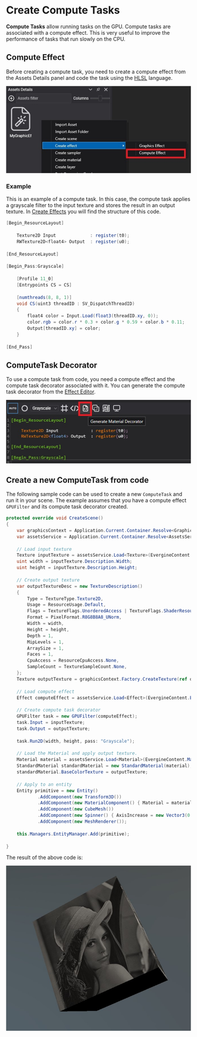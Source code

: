# Create Compute Tasks

**Compute Tasks** allow running tasks on the GPU. Compute tasks are associated with a compute effect. This is very useful to improve the performance of tasks that run slowly on the CPU.

## Compute Effect
Before creating a compute task, you need to create a compute effect from the Assets Details panel and code the task using the [HLSL](https://docs.microsoft.com/en-us/windows/win32/direct3d11/direct3d-11-advanced-stages-compute-shader) language.

![Create compute effect](images/CreateComputeEffect.jpg)

### Example
This is an example of a compute task. In this case, the compute task applies a grayscale filter to the input texture and stores the result in an output texture. In [Create Effects](../effects/create_effects.md) you will find the structure of this code.

```csharp
[Begin_ResourceLayout]

    Texture2D Input             : register(t0);
    RWTexture2D<float4> Output  : register(u0);

[End_ResourceLayout]

[Begin_Pass:Grayscale]

    [Profile 11_0]
    [Entrypoints CS = CS]

    [numthreads(8, 8, 1)]
    void CS(uint3 threadID : SV_DispatchThreadID)
    {
        float4 color = Input.Load(float3(threadID.xy, 0));
        color.rgb = color.r * 0.3 + color.g * 0.59 + color.b * 0.11;
        Output[threadID.xy] = color;
    }

[End_Pass]
```
## ComputeTask Decorator

To use a compute task from code, you need a compute effect and the compute task decorator associated with it. You can generate the compute task decorator from the [Effect Editor](../effects/effect_editor.md).

![Compute task decorator](images/computeTaskDecoratorIcon.jpg)

## Create a new ComputeTask from code
The following sample code can be used to create a new `ComputeTask` and run it in your scene. The example assumes that you have a compute effect `GPUFilter` and its compute task decorator created.

```csharp
protected override void CreateScene()
{
    var graphicsContext = Application.Current.Container.Resolve<GraphicsContext>();
    var assetsService = Application.Current.Container.Resolve<AssetsService>();

    // Load input texture
    Texture inputTexture = assetsService.Load<Texture>(EvergineContent.Textures.lena_png);
    uint width = inputTexture.Description.Width;
    uint height = inputTexture.Description.Height;

    // Create output texture
    var outputTextureDesc = new TextureDescription()
    {
        Type = TextureType.Texture2D,
        Usage = ResourceUsage.Default,
        Flags = TextureFlags.UnorderedAccess | TextureFlags.ShaderResource,
        Format = PixelFormat.R8G8B8A8_UNorm,
        Width = width,
        Height = height,
        Depth = 1,
        MipLevels = 1,
        ArraySize = 1,
        Faces = 1,
        CpuAccess = ResourceCpuAccess.None,
        SampleCount = TextureSampleCount.None,
    };
    Texture outputTexture = graphicsContext.Factory.CreateTexture(ref outputTextureDesc);

    // Load compute effect
    Effect computeEffect = assetsService.Load<Effect>(EvergineContent.Effects.GPUFilter);

    // Create compute task decorator
    GPUFilter task = new GPUFilter(computeEffect);
    task.Input = inputTexture;
    task.Output = outputTexture;

    task.Run2D(width, height, pass: "Grayscale");

    // Load the Material and apply output texture.
    Material material = assetsService.Load<Material>(EvergineContent.Materials.DefaultMaterial);
    StandardMaterial standardMaterial = new StandardMaterial(material);
    standardMaterial.BaseColorTexture = outputTexture;

    // Apply to an entity
    Entity primitive = new Entity()
            .AddComponent(new Transform3D())
            .AddComponent(new MaterialComponent() { Material = material })
            .AddComponent(new CubeMesh())
            .AddComponent(new Spinner() { AxisIncrease = new Vector3(0.1f, 0.2f, 0.3f) })
            .AddComponent(new MeshRenderer());

    this.Managers.EntityManager.Add(primitive);

}
```

The result of the above code is:

![GPU Filter result](images/GPUFilter.jpg)